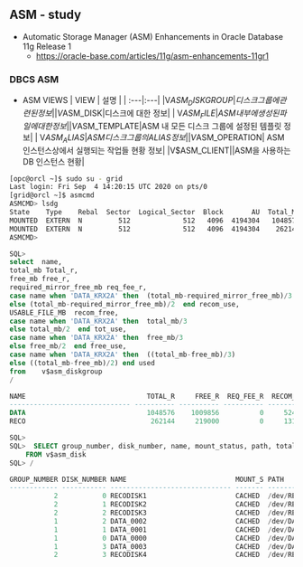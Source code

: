 ## ASM - study
* Automatic Storage Manager (ASM) Enhancements in Oracle Database 11g Release 1 
  * https://oracle-base.com/articles/11g/asm-enhancements-11gr1
### DBCS ASM
* ASM VIEWS
| VIEW | 설명 | 
| :---|:---|
|V$ASM_DISKGROUP| 디스크 그룹에 관련된 정보|
| V$ASM_DISK|디스크에 대한 정보|
| V$ASM_FILE|ASM 내부에 생성된 파일에 대한 정보|
| V$ASM_TEMPLATE|ASM 내 모든 디스크 그룹에 설정된 템플릿 정보|
| V$ASM_ALIAS| ASM 디스크 그룹의 ALIAS 정보|
| V$ASM_OPERATION| ASM 인스턴스상에서 실행되는 작업들 현황 정보|
|V$ASM_CLIENT||ASM을 사용하는 DB 인스턴스 현황|

```bash
[opc@orcl ~]$ sudo su - grid
Last login: Fri Sep  4 14:20:15 UTC 2020 on pts/0
[grid@orcl ~]$ asmcmd
ASMCMD> lsdg
State    Type    Rebal  Sector  Logical_Sector  Block       AU  Total_MB  Free_MB  Req_mir_free_MB  Usable_file_MB  Offline_disks  Voting_files  Name
MOUNTED  EXTERN  N         512             512   4096  4194304   1048576  1009856                0         1009856              0             Y  DATA/
MOUNTED  EXTERN  N         512             512   4096  4194304    262144   219000                0          219000              0             N  RECO/
ASMCMD>
```
```sql
SQL>
select  name,
total_mb Total_r,
free_mb free_r,
required_mirror_free_mb req_fee_r,
case name when 'DATA_KRX2A' then  (total_mb-required_mirror_free_mb)/3
else (total_mb-required_mirror_free_mb)/2  end recom_use,
USABLE_FILE_MB  recom_free,
case name when 'DATA_KRX2A' then  total_mb/3
else total_mb/2  end tot_use,
case name when 'DATA_KRX2A' then  free_mb/3
else free_mb/2  end free_use,
case name when 'DATA_KRX2A' then  ((total_mb-free_mb)/3)
else ((total_mb-free_mb)/2) end used
from    v$asm_diskgroup
/

NAME                              TOTAL_R     FREE_R  REQ_FEE_R  RECOM_USE RECOM_FREE    TOT_USE   FREE_USE       USED
------------------------------ ---------- ---------- ---------- ---------- ---------- ---------- ---------- ----------
DATA                              1048576    1009856          0     524288    1009856     524288     504928      19360
RECO                               262144     219000          0     131072     219000     131072     109500      21572

SQL>
SQL>  SELECT group_number, disk_number, name, mount_status, path, total_mb
    FROM v$asm_disk
SQL> /

GROUP_NUMBER DISK_NUMBER NAME                           MOUNT_S PATH                             TOTAL_MB
------------ ----------- ------------------------------ ------- ------------------------------ ----------
           2           0 RECODISK1                      CACHED  /dev/RECODISK1                      65536
           2           1 RECODISK2                      CACHED  /dev/RECODISK2                      65536
           2           2 RECODISK3                      CACHED  /dev/RECODISK3                      65536
           1           2 DATA_0002                      CACHED  /dev/DATADISK1                     262144
           1           1 DATA_0001                      CACHED  /dev/DATADISK2                     262144
           1           0 DATA_0000                      CACHED  /dev/DATADISK3                     262144
           1           3 DATA_0003                      CACHED  /dev/DATADISK4                     262144
           2           3 RECODISK4                      CACHED  /dev/RECODISK4                      65536


```
